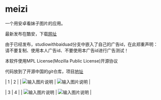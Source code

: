 # meizi

一个用安卓看妹子图片的应用。

最新发布在酷安，下载[网址](https://www.coolapk.com/apk/com.weihuagu.meizi)


由于已经发布，studiowithbaiduad分支中嵌入了自己的广告id，在此郑重声明：请不要复制、使用本人广告id、不要使用本广告id进行广告测试！

本软件使用MPL License(Mozilla Public License)开源协议

代码放到了开源中国的git仓库，项目[地址](https://gitee.com/weihuagu/meizi/tree/master)


|  1            |     2         | 
| ![输入图片说明](http://git.oschina.net/uploads/images/2016/0718/130711_66734c53_503023.png "在这里输入图片标题") | ![输入图片说明](http://d.hiphotos.bdimg.com/wisegame/pic/item/32da81cb39dbb6fd49cd86320124ab18972b370b.jpg "在这里输入图片标 题") |

|  3            |     4        | 
| ![输入图片说明](http://b.hiphotos.bdimg.com/wisegame/pic/item/fb22720e0cf3d7cafa885c62fa1fbe096b63a9ac.jpg "在这里输入图片标题") | ![输入图片说明](http://git.oschina.net/uploads/images/2016/0718/130756_148b7fc7_503023.png "在这里输入图片标题") |
